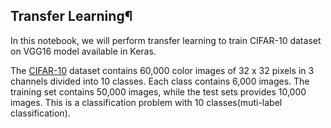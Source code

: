## Transfer Learning¶
In this notebook, we will perform transfer learning to train CIFAR-10 dataset on VGG16 model available in Keras.

The [CIFAR-10](https://www.cs.toronto.edu/~kriz/cifar.html) dataset contains 60,000 color images of 32 x 32 pixels in 3 channels divided into 10 classes. Each class contains 6,000 images. The training set contains 50,000 images, while the test sets provides 10,000 images. This is a classification problem with 10 classes(muti-label classification).


```python

```
